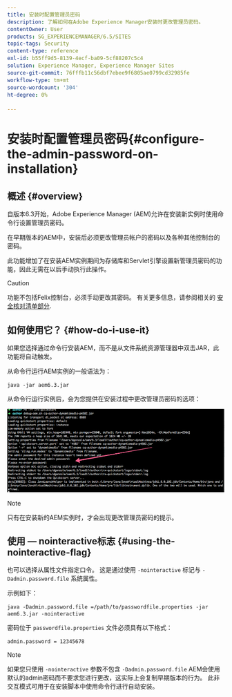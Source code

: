 ```yaml
---
title: 安装时配置管理员密码
description: 了解如何在Adobe Experience Manager安装时更改管理员密码。
contentOwner: User
products: SG_EXPERIENCEMANAGER/6.5/SITES
topic-tags: Security
content-type: reference
exl-id: b55ff9d5-8139-4ecf-ba09-5cf88207c5c4
solution: Experience Manager, Experience Manager Sites
source-git-commit: 76fffb11c56dbf7ebee9f6805ae0799cd32985fe
workflow-type: tm+mt
source-wordcount: '304'
ht-degree: 0%

---
```


# 安装时配置管理员密码{#configure-the-admin-password-on-installation}

## 概述 {#overview}

自版本6.3开始，Adobe Experience Manager (AEM)允许在安装新实例时使用命令行设置管理员密码。

在早期版本的AEM中，安装后必须更改管理员帐户的密码以及各种其他控制台的密码。

此功能增加了在安装AEM实例期间为存储库和Servlet引擎设置新管理员密码的功能，因此无需在以后手动执行此操作。

>[!CAUTION]
>
>功能不包括Felix控制台，必须手动更改其密码。 有关更多信息，请参阅相关的 [安全核对清单部分](/help/sites-administering/security-checklist.md#change-default-passwords-for-the-aem-and-osgi-console-admin-accounts).

## 如何使用它？ {#how-do-i-use-it}

如果您选择通过命令行安装AEM，而不是从文件系统资源管理器中双击JAR，此功能将自动触发。

从命令行运行AEM实例的一般语法为：

```shell
java -jar aem6.3.jar
```

从命令行运行实例后，会为您提供在安装过程中更改管理员密码的选项：

![chlimage_1-116](assets/chlimage_1-116a.png)

>[!NOTE]
>
>只有在安装新的AEM实例时，才会出现更改管理员密码的提示。

## 使用 — nointeractive标志 {#using-the-nointeractive-flag}

也可以选择从属性文件指定口令。 这是通过使用 `-nointeractive` 标记与 `-Dadmin.password.file` 系统属性。

示例如下：

```shell
java -Dadmin.password.file =/path/to/passwordfile.properties -jar aem6.3.jar -nointeractive
```

密码位于 `passwordfile.properties` 文件必须具有以下格式：

```xml
admin.password = 12345678
```

>[!NOTE]
>
>如果您只使用 `-nointeractive` 参数不包含 `-Dadmin.password.file` AEM会使用默认的admin密码而不要求您进行更改，这实际上会复制早期版本的行为。 此非交互模式可用于在安装脚本中使用命令行进行自动安装。
